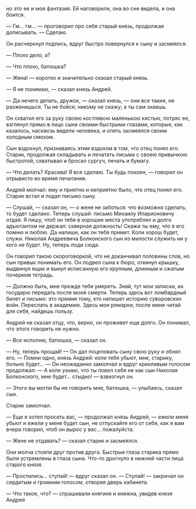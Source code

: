 но это ее и моя фантазия. Ей наговорили, она во сне видела, и она боится.

— Гм… гм… — проговорил про себя старый князь, продолжая дописывать. — Сделаю.

Он расчеркнул подпись, вдруг быстро повернулся к сыну и засмеялся.

— Плохо дело, а?

— Что плохо, батюшка?

— Жена! — коротко и значительно сказал старый князь.

— Я не понимаю, — сказал князь Андрей.

— Да нечего делать, дружок, — сказал князь, — они все такие, не разженишься. Ты не бойся; никому не скажу; а ты сам знаешь.

Он схватил его за руку своею костлявою маленькою кистью, потряс ее, взглянул прямо в лицо сына своими быстрыми глазами, которые, как казалось, насквозь видели человека, и опять засмеялся своим холодным смехом.

Сын вздохнул, признаваясь этим вздохом в том, что отец понял его. Старик, продолжая складывать и печатать письма с своею привычкою быстротой, схватывал и бросал сургуч, печать и бумагу.

— Что делать? Красива! Я все сделаю. Ты будь покоен, — говорил он отрывисто во время печатания.

Андрей молчал: ему и приятно и неприятно было, что отец понял его. Старик встал и подал письмо сыну.

— Слушай, — сказал он, — о жене не заботься: что возможно сделать, то будет сделано. Теперь слушай: письмо Михаилу Иларионовичу отдай. Я пишу, чтоб он тебя в хорошие места употреблял и долго адъютантом не держал: скверная должность! Скажи ты ему, что я его помню и люблю. Да напиши, как он тебя примет. Коли хорош будет, служи. Николая Андреевича Болконского сын из милости служить ни у кого не будет. Ну, теперь поди сюда.

Он говорил такою скороговоркой, что не доканчивал половины слов, но сын привык понимать его. Он подвел сына к бюро, откинул крышку, выдвинул ящик и вынул исписанную его крупным, длинным и сжатым почерком тетрадь.

— Должно быть, мне прежде тебя умереть. Знай, тут мои записки, их государю передать после моей смерти. Теперь здесь вот ломбардный билет и письмо: это премия тому, кто напишет историю суворовских войн. Переслать в академию. Здесь мои ремарки, после меня читай для себя, найдешь пользу.

Андрей не сказал отцу, что, верно, он проживет еще долго. Он понимал, что этого говорить не нужно.

— Все исполню, батюшка, — сказал он.

— Ну, теперь прощай! — Он дал поцеловать сыну свою руку и обнял его. — Помни одно, князь Андрей: коли тебя убьют, мне, старику, больно будет… — Он неожиданно замолчал и вдруг крикливым голосом продолжал: — А коли узнаю, что ты повел себя не как сын Николая Болконского, мне будет… стыдно! — взвизгнул он.

— Этого вы могли бы не говорить мне, батюшка, — улыбаясь, сказал сын.

Старик замолчал.

— Еще я хотел просить вас, — продолжал князь Андрей, — ежели меня убьют и ежели у меня будет сын, не отпускайте его от себя, как я вам вчера говорил, чтоб он вырос у вас… пожалуйста.

— Жене не отдавать? — сказал старик и засмеялся.

Они молча стояли друг против друга. Быстрые глаза старика прямо были устремлены в глаза сына. Что-то дрогнуло в нижней части лица старого князя.

— Простились… ступай! — вдруг сказал он. — Ступай! — закричал он сердитым и громким голосом, отворяя дверь кабинета.

— Что такое, что? — спрашивали княгиня и княжна, увидев князя Андрея


